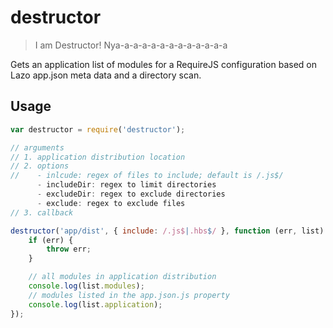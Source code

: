 # destructor

> I am Destructor! Nya-a-a-a-a-a-a-a-a-a-a-a-a

Gets an application list of modules for a RequireJS configuration based on Lazo app.json meta data and a directory scan.

## Usage

```javascript
var destructor = require('destructor');

// arguments
// 1. application distribution location
// 2. options
//    - inlcude: regex of files to include; default is /.js$/
      - includeDir: regex to limit directories
      - excludeDir: regex to exclude directories
      - exclude: regex to exclude files
// 3. callback

destructor('app/dist', { include: /.js$|.hbs$/ }, function (err, list) {
    if (err) {
        throw err;
    }

    // all modules in application distribution
    console.log(list.modules);
    // modules listed in the app.json.js property
    console.log(list.application);
});
```